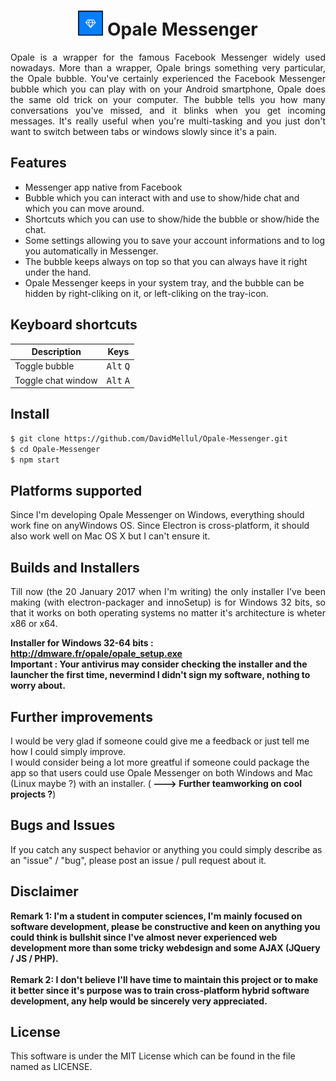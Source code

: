 
<h1 align='center'>
<img alt='Opale-Messenger' height="40px" src='./images/icone.png'>
  Opale Messenger 
</h1>

<p align="justify">
  Opale is a wrapper for the famous Facebook Messenger widely used nowadays. More than a wrapper, Opale brings
something very particular, the Opale bubble. You've certainly experienced the Facebook Messenger bubble which you
can play with on your Android smartphone, Opale does the same old trick on your computer. The bubble tells you
how many conversations you've missed, and it blinks when you get incoming messages. It's really useful when you're
multi-tasking and you just don't want to switch between tabs or windows slowly since it's a pain. </p>


## Features

- Messenger app native from Facebook
- Bubble which you can interact with and use to show/hide chat and which you can move around.
- Shortcuts which you can use to show/hide the bubble or show/hide the chat.
- Some settings allowing you to save your account informations and to log you automatically in Messenger.
- The bubble keeps always on top so that you can always have it right under the hand.
- Opale Messenger keeps in your system tray, and the bubble can be hidden by right-cliking on it, or left-cliking on the tray-icon.

## Keyboard shortcuts

Description            | Keys
-----------------------| -----------------------
Toggle bubble          | <kbd>Alt</kbd> <kbd>Q</kbd>
Toggle chat window     | <kbd>Alt</kbd> <kbd>A</kbd>



## Install

```sh
$ git clone https://github.com/DavidMellul/Opale-Messenger.git
$ cd Opale-Messenger
$ npm start
```

## Platforms supported

Since I'm developing Opale Messenger on Windows, everything should work fine on anyWindows OS.
Since Electron is cross-platform, it should also work well on Mac OS X but I can't ensure it.


## Builds and Installers

<p align="justify">Till now (the 20 January 2017 when I'm writing) the only installer I've been making (with electron-packager and innoSetup) is for Windows 32 bits, so that it works on both operating systems no matter it's architecture is wheter x86 or x64.</p>

<strong>Installer for Windows 32-64 bits : http://dmware.fr/opale/opale_setup.exe</strong> <br />
<strong>Important :  Your antivirus may consider checking the installer and the launcher the first time, nevermind I didn't sign my software, nothing to worry about.</strong>


## Further improvements


I would be very glad if someone could give me a feedback or just tell me how I could simply improve. <br />
I would consider being a lot more greatful if someone  could package the app so that users could use Opale Messenger on both Windows and Mac (Linux maybe ?) with an installer. (<strong> ---> Further teamworking on cool projects ?</strong>)

## Bugs and Issues

If you catch any suspect behavior or anything you could simply describe as an "issue" / "bug", please post an issue / pull request about it.

## Disclaimer 

<strong>Remark 1: I'm a student in computer sciences, I'm mainly focused on software development, please be constructive and keen on anything you could think is bullshit since I've almost never experienced web development more than some tricky webdesign and some AJAX (JQuery / JS / PHP). </strong><br /><br />
<strong>Remark 2: I don't believe I'll have time to maintain this project or to make it better since it's purpose was to train cross-platform hybrid software development, any help would be sincerely very appreciated.</strong>

## License

This software is under the MIT License which can be found in the file named as LICENSE.

